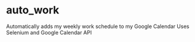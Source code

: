 # auto_work
Automatically adds my weekly work schedule to my Google Calendar
Uses Selenium and Google Calendar API
